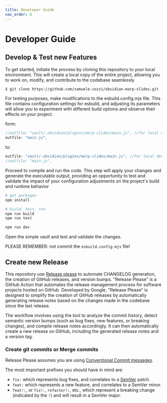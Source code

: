 ```yaml
---
title: Developer Guide
nav_order: 6
---
```


# Developer Guide

## Develop & Test new Features

To get started, initiate the process by cloning this repository to your local environment. This will create a local copy of the entire project, allowing you to work on, modify, and contribute to the codebase seamlessly

```bash
$ git clone https://github.com/samuele-cozzi/obsidian-marp-slides.git
```

For testing purposes, make modifications to the esbuild.config.mjs file. This file contains configuration settings for esbuild, and adjusting its parameters will allow you to experiment with different build options and observe their effects on your project.

form:

```js
//outfile: "vault/.obsidian/plugins/marp-slides/main.js", //for local dev!!!
outfile: "main.js",
```

to:

```js
outfile: "vault/.obsidian/plugins/marp-slides/main.js", //for local dev!!!
//outfile: "main.js",
```

Proceed to compile and run the code. This step will apply your changes and generate the executable output, providing an opportunity to test and validate the impact of your configuration adjustments on the project's build and runtime behavior

```bash
# get packages
npm install

# biuld, test, run
npm run build
npm run test

npm run dev
```

Open the simple vault and test and validate the changes.

PLEASE REMEMBER: not commit the `esbuild.config.mjs` file!

## Create new Release

This repository use [Release please](https://github.com/googleapis/release-please) to automate CHANGELOG generation, the creation of GitHub releases, and version bumps. 
"Release Please" is a GitHub Action that automates the release management process for software projects hosted on GitHub. Developed by Google, "Release Please" is designed to simplify the creation of GitHub releases by automatically generating release notes based on the changes made in the codebase since the last release.

The workflow involves using the tool to analyze the commit history, detect semantic version bumps (such as bug fixes, new features, or breaking changes), and compile release notes accordingly. It can then automatically create a new release on GitHub, including the generated release notes and a version tag.

### Create git commits or Merge commits

Release Please assumes you are using [Conventional Commit messages](https://www.conventionalcommits.org/).

The most important prefixes you should have in mind are:

* `fix:` which represents bug fixes, and correlates to a [SemVer](https://semver.org/)
  patch.
* `feat:` which represents a new feature, and correlates to a SemVer minor.
* `feat!:`,  or `fix!:`, `refactor!:`, etc., which represent a breaking change
  (indicated by the `!`) and will result in a SemVer major.

